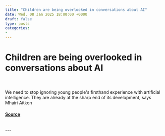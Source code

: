 ```yaml
---
title: "Children are being overlooked in conversations about AI"
date: Wed, 08 Jan 2025 18:00:00 +0000
draft: false
type: posts
categories: 
- 
---
```

# Children are being overlooked in conversations about AI

<br/>

<br/>
We need to stop ignoring young people's firsthand experience with artificial intelligence. They are already at the sharp end of its development, says Mhairi Aitken

#### [Source](https://www.newscientist.com/article/2462689-children-are-being-overlooked-in-conversations-about-ai/?utm_campaign=RSS%7CNSNS&utm_source=NSNS&utm_medium=RSS&utm_content=technology)

<br/>
---
